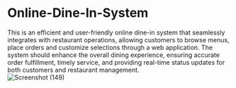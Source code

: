 # Online-Dine-In-System 
This is an efficient and user-friendly online dine-in system that seamlessly integrates with restaurant operations, allowing customers to browse menus, place orders and customize selections through a web application. The system should enhance the overall dining experience, ensuring accurate order fulfillment, timely service, and providing real-time status updates for both customers and restaurant management.  
![Screenshot (149)](https://github.com/srujan3185/Online-Dine-In-System/assets/136983547/39b299aa-65f8-46f2-8cb9-f8de5853a4cf)
